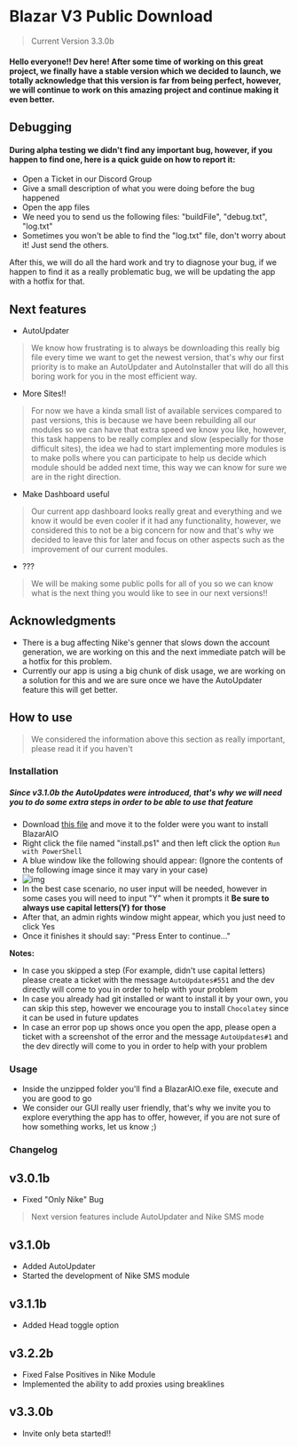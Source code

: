 # Blazar V3 Public Download
> Current Version 3.3.0b

#### Hello everyone!! Dev here! After some time of working on this great project, we finally have a stable version which we decided to launch, we totally acknowledge that this version is far from being perfect, however, we will continue to work on this amazing project and continue making it even better.

## Debugging

#### During alpha testing we didn't find any important bug, however, if you happen to find one, here is a quick guide on how to report it:
- Open a Ticket in our Discord Group
- Give a small description of what you were doing before the bug happened
- Open the app files
- We need you to send us the following files: "buildFile", "debug.txt", "log.txt"
- Sometimes you won't be able to find the "log.txt" file, don't worry about it! Just send the others.


After this, we will do all the hard work and try to diagnose your bug, if we happen to find it as a really problematic bug, we will be updating the app with a hotfix for that.

## Next features

- AutoUpdater
> We know how frustrating is to always be downloading this really big file every time we want to get the newest version, that's why our first priority is to make an AutoUpdater and AutoInstaller that will do all this boring work for you in the most efficient way.

- More Sites!!
> For now we have a kinda small list of available services compared to past versions, this is because we have been rebuilding all our modules so we can have that extra speed we know you like, however, this task happens to be really complex and slow (especially for those difficult sites), the idea we had to start implementing more modules is to make polls where you can participate to help us decide which module should be added next time, this way we can know for sure we are in the right direction.

- Make Dashboard useful
> Our current app dashboard looks really great and everything and we know it would be even cooler if it had any functionality, however, we considered this to not be a big concern for now and that's why we decided to leave this for later and focus on other aspects such as the improvement of our current modules.

- ???
> We will be making some public polls for all of you so we can know what is the next thing you would like to see in our next versions!!

## Acknowledgments 

- There is a bug affecting Nike's genner that slows down the account generation, we are working on this and the next immediate patch will be a hotfix for this problem.
- Currently our app is using a big chunk of disk usage, we are working on a solution for this and we are sure once we have the AutoUpdater feature this will get better.

## How to use
> We considered the information above this section as really important, please read it if you haven't

### Installation
##### Since v3.1.0b the AutoUpdates were introduced, that's why we will need you to do some extra steps in order to be able to use that feature
- Download [this file](https://cdn.discordapp.com/attachments/637141086334222369/890399171197145118/install.ps1) and move it to the folder were you want to install BlazarAIO
- Right click the file named "install.ps1" and then left click the option `Run with PowerShell`
- A blue window like the following should appear: (Ignore the contents of the following image since it may vary in your case)
- ![img](https://media.discordapp.net/attachments/858836866823094272/887919689647407144/unknown.png)
- In the best case scenario, no user input will be needed, however in some cases you will need to input "Y" when it prompts it **Be sure to always use capital letters(Y) for those**
- After that, an admin rights window might appear, which you just need to click Yes
- Once it finishes it should say: "Press Enter to continue..."

**Notes:**

- In case you skipped a step (For example, didn't use capital letters) please create a ticket with the message `AutoUpdates#551` and the dev directly will come to you in order to help with your problem
- In case you already had git installed or want to install it by your own, you can skip this step, however we encourage you to install `Chocolatey` since it can be used in future updates
- In case an error pop up shows once you open the app, please open a ticket with a screenshot of the error and the message `AutoUpdates#1` and the dev directly will come to you in order to help with your problem

### Usage
- Inside the unzipped folder you'll find a BlazarAIO.exe file, execute and you are good to go
- We consider our GUI really user friendly, that's why we invite you to explore everything the app has to offer, however, if you are not sure of how something works, let us know ;)



### Changelog
## v3.0.1b
- Fixed "Only Nike" Bug
> Next version features include AutoUpdater and Nike SMS mode

## v3.1.0b
- Added AutoUpdater
- Started the development of Nike SMS module

## v3.1.1b
- Added Head toggle option

## v3.2.2b
- Fixed False Positives in Nike Module
- Implemented the ability to add proxies using breaklines

## v3.3.0b
- Invite only beta started!!
